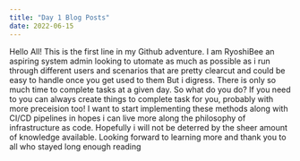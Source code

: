 ```yaml
---
title: "Day 1 Blog Posts"
date: 2022-06-15
---
```

Hello All! This is the first line in my Github adventure. I am RyoshiBee an aspiring system admin looking to utomate as much as possible as i run through different users and scenarios that are pretty clearcut and could be easy to handle once you get used to them
But i digress. There is only so much time to complete tasks at a given day. So what do you do? If you need to you can always create things to complete task for you, probably with more preceision too!
I want to start implementing these methods along with CI/CD pipelines in hopes i can live more along the philosophy of infrastructure as code. Hopefully i will not be deterred by the sheer amount of knowledge available. Looking forward to learning more and thank you to all who stayed long enough reading

